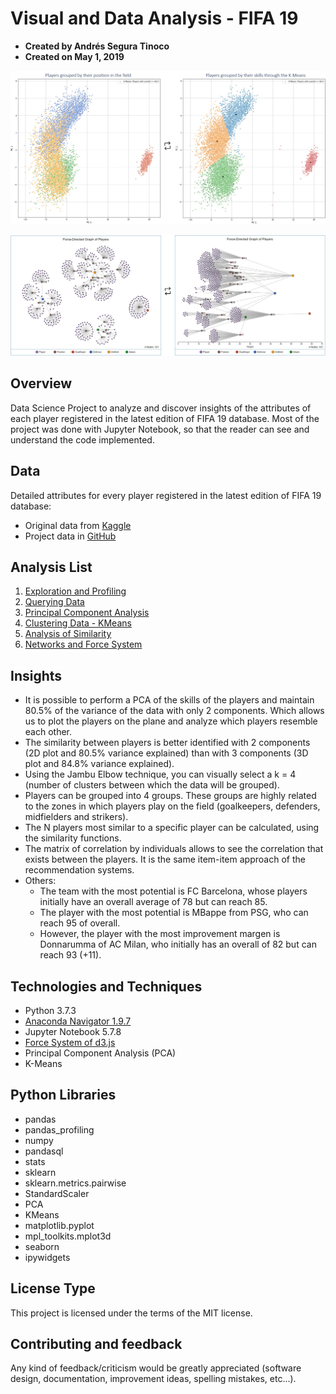 # Visual and Data Analysis - FIFA 19
- **Created by Andrés Segura Tinoco**
- **Created on May 1, 2019**

![PCA Plot](https://raw.githubusercontent.com/ansegura7/DataScience_FIFA19Data/master/images/pca-results.jpg)

![PCA Network](https://raw.githubusercontent.com/ansegura7/DataScience_FIFA19Data/master/images/force-directed-graph.jpg)

## Overview
Data Science Project to analyze and discover insights of the attributes of each player registered in the latest edition of FIFA 19 database.
Most of the project was done with Jupyter Notebook, so that the reader can see and understand the code implemented.

## Data
Detailed attributes for every player registered in the latest edition of FIFA 19 database:
- Original data from <a href="https://www.kaggle.com/karangadiya/fifa19" target="_blank" >Kaggle</a>
- Project data in <a href="https://github.com/ansegura7/DataScience_FIFA19Data/tree/master/data" target="_blank" >GitHub</a>

## Analysis List
1. <a href="https://ansegura7.github.io/DataScience_FIFA19Data/pages/InitialExploration.html" >Exploration and Profiling</a>
2. <a href="https://ansegura7.github.io/DataScience_FIFA19Data/pages/QueryingData.html" >Querying Data</a>
3. <a href="https://ansegura7.github.io/DataScience_FIFA19Data/pages/PrincipalComponentAnalysis.html" >Principal Component Analysis</a>
4. <a href="https://ansegura7.github.io/DataScience_FIFA19Data/pages/ClusteringData.html" >Clustering Data - KMeans</a>
5. <a href="https://ansegura7.github.io/DataScience_FIFA19Data/pages/SimilarityFunctions.html" >Analysis of Similarity</a>
6. <a href="https://ansegura7.github.io/DataScience_FIFA19Data/pages/ForceSystem.html" >Networks and Force System</a>

## Insights
- It is possible to perform a PCA of the skills of the players and maintain 80.5% of the variance of the data with only 2 components. Which allows us to plot the players on the plane and analyze which players resemble each other.
- The similarity between players is better identified with 2 components (2D plot and 80.5% variance explained) than with 3 components (3D plot and 84.8% variance explained).
- Using the Jambu Elbow technique, you can visually select a k = 4 (number of clusters between which the data will be grouped).
- Players can be grouped into 4 groups. These groups are highly related to the zones in which players play on the field (goalkeepers, defenders, midfielders and strikers).
- The N players most similar to a specific player can be calculated, using the similarity functions.
- The matrix of correlation by individuals allows to see the correlation that exists between the players. It is the same item-item approach of the recommendation systems.
- Others:
    - The team with the most potential is FC Barcelona, whose players initially have an overall average of 78 but can reach 85.
    - The player with the most potential is MBappe from PSG, who can reach 95 of overall.
    - However, the player with the most improvement margen is Donnarumma of AC Milan, who initially has an overall of 82 but can reach 93 (+11).

## Technologies and Techniques
- Python 3.7.3
- <a href="https://www.anaconda.com/distribution/" target="_blank" >Anaconda Navigator 1.9.7</a>
- Jupyter Notebook 5.7.8
- <a href="https://github.com/d3/d3-force/" target="_blank" >Force System of d3.js </a>
- Principal Component Analysis (PCA)
- K-Means

## Python Libraries
- pandas
- pandas_profiling
- numpy
- pandasql
- stats
- sklearn
- sklearn.metrics.pairwise
- StandardScaler
- PCA
- KMeans
- matplotlib.pyplot
- mpl_toolkits.mplot3d
- seaborn
- ipywidgets

## License Type
This project is licensed under the terms of the MIT license.

## Contributing and feedback
Any kind of feedback/criticism would be greatly appreciated (software design, documentation, improvement ideas, spelling mistakes, etc...).
